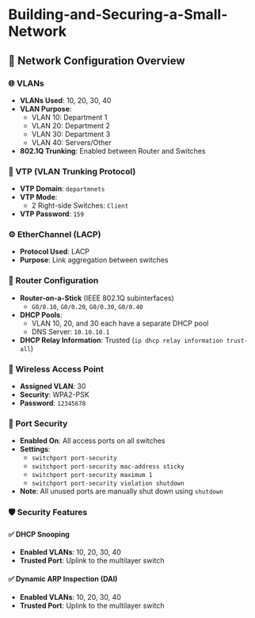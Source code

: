# Building-and-Securing-a-Small-Network

## 🔧 Network Configuration Overview

### 🌐 VLANs
- **VLANs Used**: 10, 20, 30, 40
- **VLAN Purpose**:
  - VLAN 10: Department 1
  - VLAN 20: Department 2
  - VLAN 30: Department 3
  - VLAN 40: Servers/Other
- **802.1Q Trunking**: Enabled between Router and Switches

### 🔁 VTP (VLAN Trunking Protocol)
- **VTP Domain**: `departmnets`
- **VTP Mode**:
  - 2 Right-side Switches: `Client`
- **VTP Password**: `159`

### ⚙️ EtherChannel (LACP)
- **Protocol Used**: LACP
- **Purpose**: Link aggregation between switches

### 📡 Router Configuration
- **Router-on-a-Stick** (IEEE 802.1Q subinterfaces)
  - `G0/0.10`, `G0/0.20`, `G0/0.30`, `G0/0.40`
- **DHCP Pools**:
  - VLAN 10, 20, and 30 each have a separate DHCP pool
  - DNS Server: `10.10.10.1`
- **DHCP Relay Information**: Trusted (`ip dhcp relay information trust-all`)

### 📶 Wireless Access Point
- **Assigned VLAN**: 30
- **Security**: WPA2-PSK
- **Password**: `12345678`

### 🔐 Port Security
- **Enabled On**: All access ports on all switches
- **Settings**:
  - `switchport port-security`
  - `switchport port-security mac-address sticky`
  - `switchport port-security maximum 1`
  - `switchport port-security violation shutdown`
- **Note**: All unused ports are manually shut down using `shutdown`

### 🛡️ Security Features

#### ✅ DHCP Snooping
- **Enabled VLANs**: 10, 20, 30, 40
- **Trusted Port**: Uplink to the multilayer switch

#### ✅ Dynamic ARP Inspection (DAI)
- **Enabled VLANs**: 10, 20, 30, 40
- **Trusted Port**: Uplink to the multilayer switch
